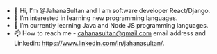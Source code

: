 - 👋 Hi, I’m @JahanaSultan and I am software developer React/Django.
- 👀 I’m interested in learning new programming languages.
- 🌱 I’m currently learning Java and Node JS programming languages.
- 📫 How to reach me - cahanasultan@gmail.com email address and Linkedin: https://www.linkedin.com/in/jahanasultan/.
